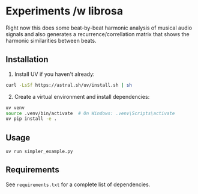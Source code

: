 # Experiments /w librosa

Right now this does some beat-by-beat harmonic analysis of musical audio signals and also generates a recurrence/correllation matrix that shows the harmonic similarities between beats.

## Installation

1. Install UV if you haven't already:
```bash
curl -LsSf https://astral.sh/uv/install.sh | sh
```

2. Create a virtual environment and install dependencies:
```bash
uv venv
source .venv/bin/activate  # On Windows: .venv\Scripts\activate
uv pip install -e .
```

## Usage

`uv run simpler_example.py`

## Requirements

See `requirements.txt` for a complete list of dependencies.
